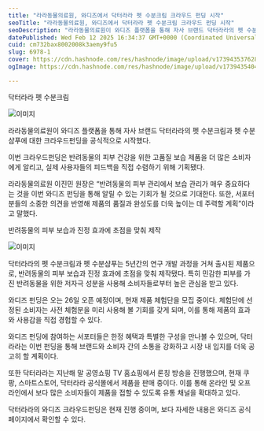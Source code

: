 ```yaml
---
title: "라라동물의료원, 와디즈에서 닥터라라 펫 수분크림 크라우드 펀딩 시작"
seoTitle: "라라동물의료원, 와디즈에서 닥터라라 펫 수분크림 크라우드 펀딩 시작"
seoDescription: "라라동물의료원이 와디즈 플랫폼을 통해 자사 브랜드 닥터라라의 펫 수분크림과 펫 수분샴푸에 대한 크라우드펀딩을 공식적으로 시작했다."
datePublished: Wed Feb 12 2025 16:34:37 GMT+0000 (Coordinated Universal Time)
cuid: cm732bax8002008k3aemy9fu5
slug: 6978-1
cover: https://cdn.hashnode.com/res/hashnode/image/upload/v1739435376287/f4b344c8-101d-4e3d-83ad-357cf39d5bbb.png
ogImage: https://cdn.hashnode.com/res/hashnode/image/upload/v1739435404692/25613c83-cad2-4027-aa7d-c06f21d0b50e.png

---
```



닥터라라 펫 수분크림

![이미지](https://cdn.hashnode.com/res/hashnode/image/upload/v1739434365626/3075ed77-3fe4-4ff6-af2c-6a750e61f2f8.png)

라라동물의료원이 와디즈 플랫폼을 통해 자사 브랜드 닥터라라의 펫 수분크림과 펫 수분샴푸에 대한 크라우드펀딩을 공식적으로 시작했다.

이번 크라우드펀딩은 반려동물의 피부 건강을 위한 고품질 보습 제품을 더 많은 소비자에게 알리고, 실제 사용자들의 피드백을 직접 수렴하기 위해 기획됐다.

라라동물의료원 이진민 원장은 “반려동물의 피부 관리에서 보습 관리가 매우 중요하다는 것을 이번 와디즈 펀딩을 통해 알릴 수 있는 기회가 될 것으로 기대한다. 또한, 서포터분들의 소중한 의견을 반영해 제품의 품질과 완성도를 더욱 높이는 데 주력할 계획”이라고 말했다.

반려동물의 피부 보습과 진정 효과에 초점을 맞춰 제작

![이미지](https://cdn.hashnode.com/res/hashnode/image/upload/v1739434368845/ba70a038-4194-4be7-8d56-577d84fbd674.png)

닥터라라의 펫 수분크림과 펫 수분샴푸는 5년간의 연구 개발 과정을 거쳐 출시된 제품으로, 반려동물의 피부 보습과 진정 효과에 초점을 맞춰 제작됐다. 특히 민감한 피부를 가진 반려동물을 위한 저자극 성분을 사용해 소비자들로부터 높은 관심을 받고 있다.

와디즈 펀딩은 오는 26일 오픈 예정이며, 현재 제품 체험단을 모집 중이다. 체험단에 선정된 소비자는 사전 체험분을 미리 사용해 볼 기회를 갖게 되며, 이를 통해 제품의 효과와 사용감을 직접 경험할 수 있다.

와디즈 펀딩에 참여하는 서포터들은 한정 혜택과 특별한 구성을 만나볼 수 있으며, 닥터라라는 이번 펀딩을 통해 브랜드와 소비자 간의 소통을 강화하고 시장 내 입지를 더욱 공고히 할 계획이다.

또한 닥터라라는 지난해 말 공영쇼핑 TV 홈쇼핑에서 론칭 방송을 진행했으며, 현재 쿠팡, 스마트스토어, 닥터라라 공식몰에서 제품을 판매 중이다. 이를 통해 온라인 및 오프라인에서 보다 많은 소비자들이 제품을 접할 수 있도록 유통 채널을 확대하고 있다.

닥터라라의 와디즈 크라우드펀딩은 현재 진행 중이며, 보다 자세한 내용은 와디즈 공식 페이지에서 확인할 수 있다.